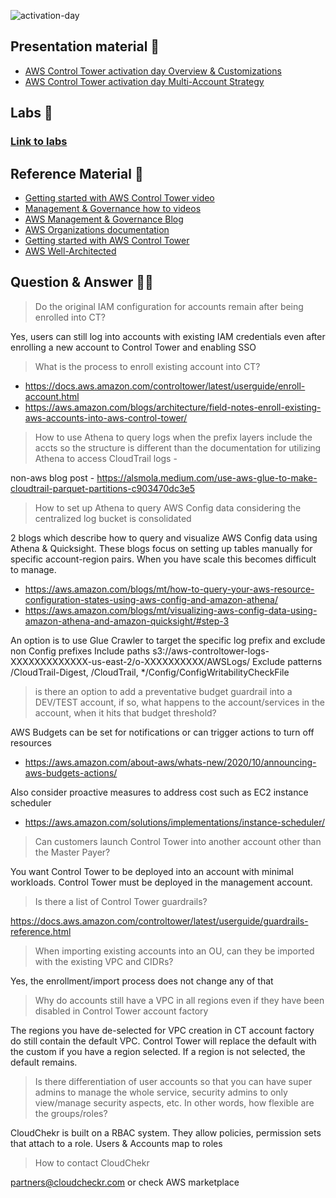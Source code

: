 ![activation-day](https://user-images.githubusercontent.com/39171066/119712609-6061f800-be26-11eb-81e6-071d7d53a026.png)

## Presentation material :speech_balloon:
* [AWS Control Tower activation day Overview & Customizations](https://github.com/jarridkleinfelter/awsctactivationday526/files/6548962/AWS.Control.Tower.activation.day.overview-customizations.pdf)
* [AWS Control Tower activation day Multi-Account Strategy](https://github.com/jarridkleinfelter/awsctactivationday526/files/6548959/AWS.Control.Tower.activation.day.multi-account-strategy.pdf)

## Labs :goggles:
### [Link to labs](https://controltower.aws-management.tools/)

## Reference Material :bookmark_tabs:
* [Getting started with AWS Control Tower video](https://www.youtube.com/watch?v=2t-VkWt0rKk)
* [Management & Governance how to videos](https://www.youtube.com/playlist?list=PLhr1KZpdzukcaA06WloeNmGlnM_f1LrdP)
* [AWS Management & Governance Blog](https://aws.amazon.com/blogs/mt/)
* [AWS Organizations documentation](https://docs.aws.amazon.com/organizations/latest/userguide/orgs_introduction.html)
* [Getting started with AWS Control Tower](https://docs.aws.amazon.com/controltower/latest/userguide/getting-started-with-control-tower.html)
* [AWS Well-Architected](https://aws.amazon.com/architecture/well-architected/?wa-lens-whitepapers.sort-by=item.additionalFields.sortDate&wa-lens-whitepapers.sort-order=desc)

## Question & Answer :raising_hand_woman:
> Do the original IAM configuration for accounts remain after being enrolled into CT?

Yes, users can still log into accounts with existing IAM credentials even after enrolling a new account to Control Tower and enabling SSO

> What is the process to enroll existing account into CT?

* https://docs.aws.amazon.com/controltower/latest/userguide/enroll-account.html
* https://aws.amazon.com/blogs/architecture/field-notes-enroll-existing-aws-accounts-into-aws-control-tower/

> How to use Athena to query logs when the prefix layers include the accts so the structure is different than the documentation for utilizing Athena to access CloudTrail logs -

non-aws blog post - https://alsmola.medium.com/use-aws-glue-to-make-cloudtrail-parquet-partitions-c903470dc3e5

> How to set up Athena to query AWS Config data considering the centralized log bucket is consolidated

2 blogs which describe how to query and visualize AWS Config data using Athena & Quicksight. These blogs focus on setting up tables manually for specific account-region pairs. When you have scale this becomes difficult to manage.
* https://aws.amazon.com/blogs/mt/how-to-query-your-aws-resource-configuration-states-using-aws-config-and-amazon-athena/
* https://aws.amazon.com/blogs/mt/visualizing-aws-config-data-using-amazon-athena-and-amazon-quicksight/#step-3

An option is to use Glue Crawler to target the specific log prefix and exclude non Config prefixes
Include paths    s3://aws-controltower-logs-XXXXXXXXXXXXX-us-east-2/o-XXXXXXXXXX/AWSLogs/
Exclude patterns    /CloudTrail-Digest, /CloudTrail, */Config/ConfigWritabilityCheckFile


> is there an option to add a preventative budget guardrail into a DEV/TEST account, if so, what happens to the account/services in the account, when it hits that budget threshold?

AWS Budgets can be set for notifications or can trigger actions to turn off resources
* https://aws.amazon.com/about-aws/whats-new/2020/10/announcing-aws-budgets-actions/

Also consider proactive measures to address cost such as EC2 instance scheduler
* https://aws.amazon.com/solutions/implementations/instance-scheduler/

> Can customers launch Control Tower into another account other than the Master Payer?

You want Control Tower to be deployed into an account with minimal workloads. Control Tower must be deployed in the management account.

> Is there a list of Control Tower guardrails?

https://docs.aws.amazon.com/controltower/latest/userguide/guardrails-reference.html

> When importing existing accounts into an OU, can they be imported with the existing VPC and CIDRs?

Yes, the enrollment/import process does not change any of that

> Why do accounts still have a VPC in all regions even if they have been disabled in Control Tower account factory

The regions you have de-selected for VPC creation in CT account factory do still contain the default VPC. Control Tower will replace the default with the custom if you have a region selected. If a region is not selected, the default remains.

> Is there differentiation of user accounts so that you can have super admins to manage the whole service, security admins to only view/manage security aspects, etc. In other words, how flexible are the groups/roles?

CloudChekr is built on a RBAC system. They allow policies, permission sets that attach to a role. Users & Accounts map to roles

> How to contact CloudChekr

partners@cloudcheckr.com or check AWS marketplace
